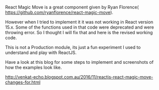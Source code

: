 React Magic Move is a great component given by Ryan Florence( https://github.com/ryanflorence/react-magic-move). 

However when I tried to implement it it was not working in React version 15.x. Some of the functions used in that code were deprecated and were throwing error. So I thought I will fix that and here is the revised working code.

This is not a Production module, its just a fun experiment I used to understand and play with ReactJS.

Have a look at this blog for some steps to implement and screenshots of how the examples look like.

http://venkat-echo.blogspot.com.au/2016/11/reactjs-react-magic-move-changes-for.html